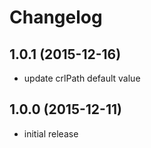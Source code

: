 # Changelog

## 1.0.1 (2015-12-16)
- update crlPath default value

## 1.0.0 (2015-12-11)
- initial release
